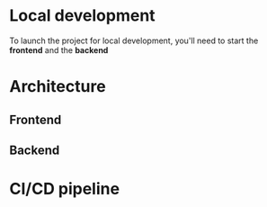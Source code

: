 # Local development
To launch the project for local development, you'll need to start the **frontend** and the **backend**
# Architecture
## Frontend
## Backend
# CI/CD pipeline
